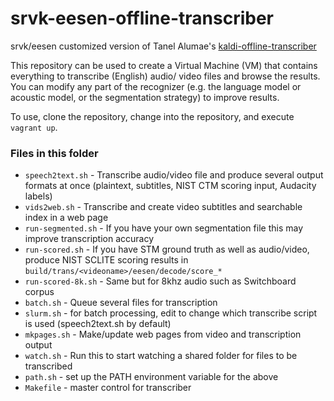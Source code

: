 # srvk-eesen-offline-transcriber

srvk/eesen customized version of Tanel Alumae's [kaldi-offline-transcriber](https://github.com/alumae/kaldi-offline-transcriber)

This repository can be used to create a Virtual Machine (VM) that contains everything to transcribe (English) audio/ video files and browse the results. You can modify any part of the recognizer (e.g. the language model or acoustic model, or the segmentation strategy) to improve results.

To use, clone the repository, change into the repository, and execute `vagrant up`.

### Files in this folder
 * `speech2text.sh` - Transcribe audio/video file and produce several output formats at once (plaintext, subtitles, NIST CTM scoring input, Audacity labels)
 * `vids2web.sh` - Transcribe and create video subtitles and searchable index in a web page
 * `run-segmented.sh` - If you have your own segmentation file this may improve transcription accuracy
 * `run-scored.sh` - If you have STM ground truth as well as audio/video, produce NIST SCLITE scoring results in `build/trans/<videoname>/eesen/decode/score_*`
 * `run-scored-8k.sh` - Same but for 8khz audio such as Switchboard corpus
 * `batch.sh` - Queue several files for transcription
 * `slurm.sh` - for batch processing, edit to change which transcribe script is used (speech2text.sh by default)
 * `mkpages.sh` - Make/update web pages from video and transcription output
 * `watch.sh` - Run this to start watching a shared folder for files to be transcribed
 * `path.sh` - set up the PATH environment variable for the above
 * `Makefile` - master control for transcriber
